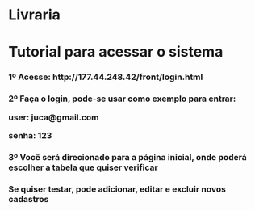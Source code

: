# Livraria

<h1>Tutorial para acessar o sistema</h1>

<h3>1º Acesse: http://177.44.248.42/front/login.html</h3>

<h3>2º Faça o login, pode-se usar como exemplo para entrar:
    <p>user: juca@gmail.com</p>
    <p>senha: 123</p>
</h3>

<h3>3º Você será direcionado para a página inicial, onde poderá escolher a tabela que quiser verificar</h3>

<h3>Se quiser testar, pode adicionar, editar e excluir novos cadastros</h3>
